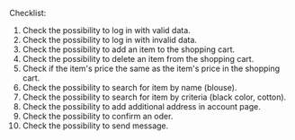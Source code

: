 Checklist:
1. Check the possibility to log in with valid data.
2. Check the possibility to log in with invalid data.
3. Check the possibility to add an item to the shopping cart.
4. Check the possibility to delete an item from the shopping cart.
5. Check if the item's price the same as the item's price in the shopping cart.
6. Check the possibility to search for item by name (blouse).
7. Check the possibility to search for item by criteria (black color, cotton).
8. Check the possibility to add additional address in account page.
9. Check the possibility to confirm an oder.
10. Check the possibility to send message.
